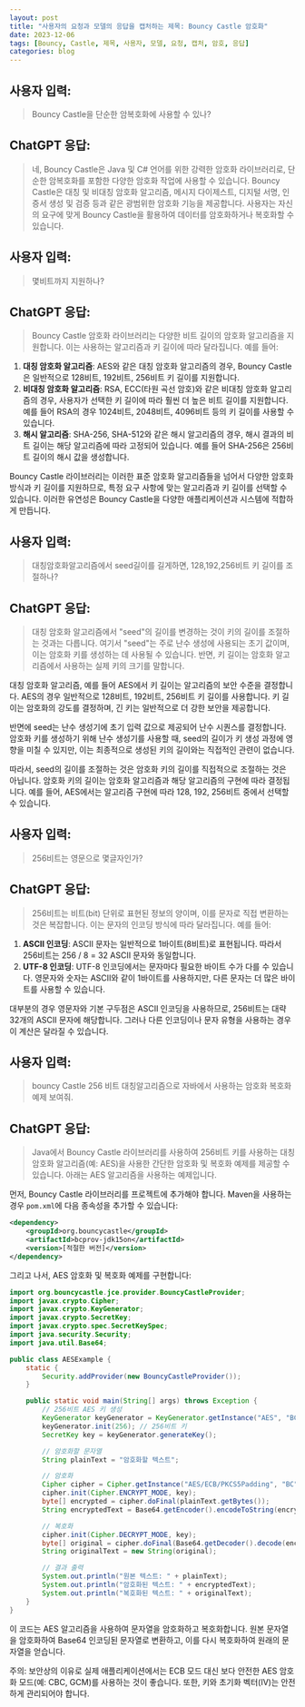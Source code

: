 ```yaml
---
layout: post
title: "사용자의 요청과 모델의 응답을 캡처하는 제목: Bouncy Castle 암호화"
date: 2023-12-06
tags: [Bouncy, Castle, 제목, 사용자, 모델, 요청, 캡처, 암호, 응답]
categories: blog
---
```


## 사용자 입력:
>  Bouncy Castle을 단순한 암복호화에 사용할 수 있나?

## ChatGPT 응답:
> 네, Bouncy Castle은 Java 및 C# 언어를 위한 강력한 암호화 라이브러리로, 단순한 암복호화를 포함한 다양한 암호화 작업에 사용할 수 있습니다. Bouncy Castle은 대칭 및 비대칭 암호화 알고리즘, 메시지 다이제스트, 디지털 서명, 인증서 생성 및 검증 등과 같은 광범위한 암호화 기능을 제공합니다. 사용자는 자신의 요구에 맞게 Bouncy Castle을 활용하여 데이터를 암호화하거나 복호화할 수 있습니다.

## 사용자 입력:
> 몇비트까지 지원하나?

## ChatGPT 응답:
> Bouncy Castle 암호화 라이브러리는 다양한 비트 길이의 암호화 알고리즘을 지원합니다. 이는 사용하는 알고리즘과 키 길이에 따라 달라집니다. 예를 들어:

1. **대칭 암호화 알고리즘**: AES와 같은 대칭 암호화 알고리즘의 경우, Bouncy Castle은 일반적으로 128비트, 192비트, 256비트 키 길이를 지원합니다.
2. **비대칭 암호화 알고리즘**: RSA, ECC(타원 곡선 암호)와 같은 비대칭 암호화 알고리즘의 경우, 사용자가 선택한 키 길이에 따라 훨씬 더 높은 비트 길이를 지원합니다. 예를 들어 RSA의 경우 1024비트, 2048비트, 4096비트 등의 키 길이를 사용할 수 있습니다.
3. **해시 알고리즘**: SHA-256, SHA-512와 같은 해시 알고리즘의 경우, 해시 결과의 비트 길이는 해당 알고리즘에 따라 고정되어 있습니다. 예를 들어 SHA-256은 256비트 길이의 해시 값을 생성합니다.

Bouncy Castle 라이브러리는 이러한 표준 암호화 알고리즘들을 넘어서 다양한 암호화 방식과 키 길이를 지원하므로, 특정 요구 사항에 맞는 알고리즘과 키 길이를 선택할 수 있습니다. 이러한 유연성은 Bouncy Castle을 다양한 애플리케이션과 시스템에 적합하게 만듭니다.

## 사용자 입력:
> 대칭암호화알고리즘에서  seed길이를 길게하면, 128,192,256비트 키 길이를 조절하나?

## ChatGPT 응답:
> 대칭 암호화 알고리즘에서 "seed"의 길이를 변경하는 것이 키의 길이를 조절하는 것과는 다릅니다. 여기서 "seed"는 주로 난수 생성에 사용되는 초기 값이며, 이는 암호화 키를 생성하는 데 사용될 수 있습니다. 반면, 키 길이는 암호화 알고리즘에서 사용하는 실제 키의 크기를 말합니다.

대칭 암호화 알고리즘, 예를 들어 AES에서 키 길이는 알고리즘의 보안 수준을 결정합니다. AES의 경우 일반적으로 128비트, 192비트, 256비트 키 길이를 사용합니다. 키 길이는 암호화의 강도를 결정하며, 긴 키는 일반적으로 더 강한 보안을 제공합니다.

반면에 seed는 난수 생성기에 초기 입력 값으로 제공되어 난수 시퀀스를 결정합니다. 암호화 키를 생성하기 위해 난수 생성기를 사용할 때, seed의 길이가 키 생성 과정에 영향을 미칠 수 있지만, 이는 최종적으로 생성된 키의 길이와는 직접적인 관련이 없습니다.

따라서, seed의 길이를 조절하는 것은 암호화 키의 길이를 직접적으로 조절하는 것은 아닙니다. 암호화 키의 길이는 암호화 알고리즘과 해당 알고리즘의 구현에 따라 결정됩니다. 예를 들어, AES에서는 알고리즘 구현에 따라 128, 192, 256비트 중에서 선택할 수 있습니다.

## 사용자 입력:
> 256비트는 영문으로 몇글자인가?

## ChatGPT 응답:
> 256비트는 비트(bit) 단위로 표현된 정보의 양이며, 이를 문자로 직접 변환하는 것은 복잡합니다. 이는 문자의 인코딩 방식에 따라 달라집니다. 예를 들어:

1. **ASCII 인코딩**: ASCII 문자는 일반적으로 1바이트(8비트)로 표현됩니다. 따라서 256비트는 256 / 8 = 32 ASCII 문자와 동일합니다.
2. **UTF-8 인코딩**: UTF-8 인코딩에서는 문자마다 필요한 바이트 수가 다를 수 있습니다. 영문자와 숫자는 ASCII와 같이 1바이트를 사용하지만, 다른 문자는 더 많은 바이트를 사용할 수 있습니다.

대부분의 경우 영문자와 기본 구두점은 ASCII 인코딩을 사용하므로, 256비트는 대략 32개의 ASCII 문자에 해당합니다. 그러나 다른 인코딩이나 문자 유형을 사용하는 경우 이 계산은 달라질 수 있습니다.

## 사용자 입력:
> bouncy Castle 256 비트 대칭알고리즘으로 자바에서 사용하는 암호화 복호화 예제 보여줘.

## ChatGPT 응답:
> Java에서 Bouncy Castle 라이브러리를 사용하여 256비트 키를 사용하는 대칭 암호화 알고리즘(예: AES)을 사용한 간단한 암호화 및 복호화 예제를 제공할 수 있습니다. 아래는 AES 알고리즘을 사용하는 예제입니다.

먼저, Bouncy Castle 라이브러리를 프로젝트에 추가해야 합니다. Maven을 사용하는 경우 `pom.xml`에 다음 종속성을 추가할 수 있습니다:

```xml
<dependency>
    <groupId>org.bouncycastle</groupId>
    <artifactId>bcprov-jdk15on</artifactId>
    <version>[적절한 버전]</version>
</dependency>
```

그리고 나서, AES 암호화 및 복호화 예제를 구현합니다:

```java
import org.bouncycastle.jce.provider.BouncyCastleProvider;
import javax.crypto.Cipher;
import javax.crypto.KeyGenerator;
import javax.crypto.SecretKey;
import javax.crypto.spec.SecretKeySpec;
import java.security.Security;
import java.util.Base64;

public class AESExample {
    static {
        Security.addProvider(new BouncyCastleProvider());
    }

    public static void main(String[] args) throws Exception {
        // 256비트 AES 키 생성
        KeyGenerator keyGenerator = KeyGenerator.getInstance("AES", "BC");
        keyGenerator.init(256); // 256비트 키
        SecretKey key = keyGenerator.generateKey();

        // 암호화할 문자열
        String plainText = "암호화할 텍스트";

        // 암호화
        Cipher cipher = Cipher.getInstance("AES/ECB/PKCS5Padding", "BC");
        cipher.init(Cipher.ENCRYPT_MODE, key);
        byte[] encrypted = cipher.doFinal(plainText.getBytes());
        String encryptedText = Base64.getEncoder().encodeToString(encrypted);

        // 복호화
        cipher.init(Cipher.DECRYPT_MODE, key);
        byte[] original = cipher.doFinal(Base64.getDecoder().decode(encryptedText));
        String originalText = new String(original);

        // 결과 출력
        System.out.println("원본 텍스트: " + plainText);
        System.out.println("암호화된 텍스트: " + encryptedText);
        System.out.println("복호화된 텍스트: " + originalText);
    }
}
```

이 코드는 AES 알고리즘을 사용하여 문자열을 암호화하고 복호화합니다. 원본 문자열을 암호화하여 Base64 인코딩된 문자열로 변환하고, 이를 다시 복호화하여 원래의 문자열을 얻습니다.

주의: 보안상의 이유로 실제 애플리케이션에서는 ECB 모드 대신 보다 안전한 AES 암호화 모드(예: CBC, GCM)를 사용하는 것이 좋습니다. 또한, 키와 초기화 벡터(IV)는 안전하게 관리되어야 합니다.

